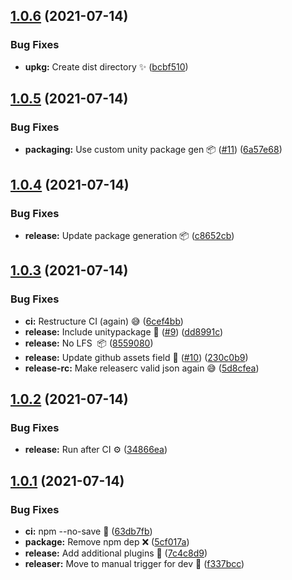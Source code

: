 ## [1.0.6](https://github.com/faster-games/package-template/compare/v1.0.5...v1.0.6) (2021-07-14)


### Bug Fixes

* **upkg:** Create dist directory ✨ ([bcbf510](https://github.com/faster-games/package-template/commit/bcbf510bad6b7bba173f3111205d1a770f939d08))

## [1.0.5](https://github.com/faster-games/package-template/compare/v1.0.4...v1.0.5) (2021-07-14)


### Bug Fixes

* **packaging:** Use custom unity package gen 📦 ([#11](https://github.com/faster-games/package-template/issues/11)) ([6a57e68](https://github.com/faster-games/package-template/commit/6a57e68699b7c03a34ae73a0d7c18584143f2ef1))

## [1.0.4](https://github.com/faster-games/package-template/compare/v1.0.3...v1.0.4) (2021-07-14)


### Bug Fixes

* **release:** Update package generation 📦 ([c8652cb](https://github.com/faster-games/package-template/commit/c8652cb1a0426e00735b1654aaa418c70c0ce90c))

## [1.0.3](https://github.com/faster-games/package-template/compare/v1.0.2...v1.0.3) (2021-07-14)


### Bug Fixes

* **ci:** Restructure CI (again) 😅 ([6cef4bb](https://github.com/faster-games/package-template/commit/6cef4bb74514ca02bbc4b5e0b7320e125d649d51))
* **release:** Include unitypackage 🎁 ([#9](https://github.com/faster-games/package-template/issues/9)) ([dd8991c](https://github.com/faster-games/package-template/commit/dd8991cd4fc248ad7ba07b63098f8a4ecbbcb728))
* **release:** No LFS  📦 ([8559080](https://github.com/faster-games/package-template/commit/855908023597af3cd6e2b195d5457cbea963de5f))
* **release:** Update github assets field 🐛 ([#10](https://github.com/faster-games/package-template/issues/10)) ([230c0b9](https://github.com/faster-games/package-template/commit/230c0b9533d2608ecec470ec9cf621d0989af7ba))
* **release-rc:** Make releaserc valid json again 😅 ([5d8cfea](https://github.com/faster-games/package-template/commit/5d8cfea0b5c3ac2205f374715b43e0f36cfb80b5))

## [1.0.2](https://github.com/faster-games/package-template/compare/v1.0.1...v1.0.2) (2021-07-14)


### Bug Fixes

* **release:** Run after CI ⚙ ([34866ea](https://github.com/faster-games/package-template/commit/34866ead30a44a5f9a1c8dbbf13a892bf6bd8091))

## [1.0.1](https://github.com/faster-games/package-template/compare/v1.0.0...v1.0.1) (2021-07-14)


### Bug Fixes

* **ci:** npm --no-save 💾 ([63db7fb](https://github.com/faster-games/package-template/commit/63db7fbb1036f4655ee54b72db761b71dec6c589))
* **package:** Remove npm dep ❌ ([5cf017a](https://github.com/faster-games/package-template/commit/5cf017ae2eb1760cff7e01faa07f1d17424350b2))
* **release:** Add additional plugins 🔌 ([7c4c8d9](https://github.com/faster-games/package-template/commit/7c4c8d9de33911def0f8ec5417009e350e4d86f6))
* **releaser:** Move to manual trigger for dev 🧠 ([f337bcc](https://github.com/faster-games/package-template/commit/f337bccac595ac15cbf2db2975e1cd0a166b8fef))
